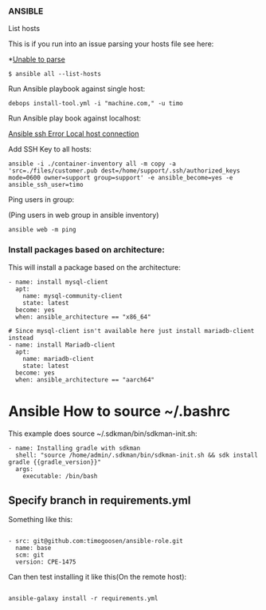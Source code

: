 ### ANSIBLE

List hosts

This is if you run into an issue parsing your hosts file see here:

*[Unable to parse](https://stackoverflow.com/questions/53205687/ansible-unable-to-parse-etc-ansible-hosts-as-an-inventory-source)

```
$ ansible all --list-hosts
```


Run Ansible playbook against single host:

```
debops install-tool.yml -i "machine.com," -u timo

```

Run Ansible play book against localhost:

[Ansible ssh Error Local host connection](https://stackoverflow.com/questions/37184699/ansible-ssh-error-connection-in-localhost)


Add SSH Key to all hosts:

```
ansible -i ./container-inventory all -m copy -a 'src=./files/customer.pub dest=/home/support/.ssh/authorized_keys mode=0600 owner=support group=support' -e ansible_become=yes -e ansible_ssh_user=timo

```

Ping users in group:

(Ping users in web group in ansible inventory)
```
ansible web -m ping

```


### Install packages based on architecture:

This will install a package based on the architecture:

```
- name: install mysql-client
  apt:
    name: mysql-community-client
    state: latest
  become: yes
  when: ansible_architecture == "x86_64"

# Since mysql-client isn't available here just install mariadb-client instead
- name: install Mariadb-client
  apt:
    name: mariadb-client
    state: latest
  become: yes
  when: ansible_architecture == "aarch64"

```


# Ansible How to source ~/.bashrc 

This example does source ~/.sdkman/bin/sdkman-init.sh:

```
- name: Installing gradle with sdkman
  shell: "source /home/admin/.sdkman/bin/sdkman-init.sh && sdk install gradle {{gradle_version}}"
  args:
    executable: /bin/bash

```


## Specify branch in requirements.yml

Something like this:

```

- src: git@github.com:timogoosen/ansible-role.git
  name: base
  scm: git
  version: CPE-1475

```

Can then test installing it like this(On the remote host):

```

ansible-galaxy install -r requirements.yml

```